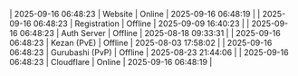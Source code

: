 | 2025-09-16 06:48:23 | Website | Online | 2025-09-16 06:48:19 |
| 2025-09-16 06:48:23 | Registration | Offline | 2025-09-09 16:40:23 |
| 2025-09-16 06:48:23 | Auth Server | Offline | 2025-08-18 09:33:31 |
| 2025-09-16 06:48:23 | Kezan (PvE) | Offline | 2025-08-03 17:58:02 |
| 2025-09-16 06:48:23 | Gurubashi (PvP) | Offline | 2025-08-23 21:44:06 |
| 2025-09-16 06:48:23 | Cloudflare | Online | 2025-09-16 06:48:19 |
